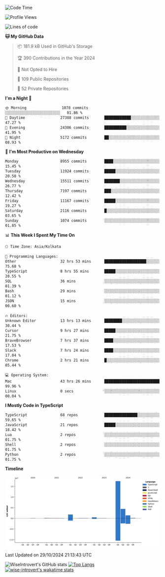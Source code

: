 <!--START_SECTION:waka-->
![Code Time](http://img.shields.io/badge/Code%20Time-1%2C760%20hrs%2053%20mins-blue)

![Profile Views](http://img.shields.io/badge/Profile%20Views-0-blue)

![Lines of code](https://img.shields.io/badge/From%20Hello%20World%20I%27ve%20Written-26.3%20million%20lines%20of%20code-blue)

**🐱 My GitHub Data** 

> 📦 181.9 kB Used in GitHub's Storage 
 > 
> 🏆 390 Contributions in the Year 2024
 > 
> 🚫 Not Opted to Hire
 > 
> 📜 109 Public Repositories 
 > 
> 🔑 52 Private Repositories 
 > 
**I'm a Night 🦉** 

```text
🌞 Morning                1078 commits        ░░░░░░░░░░░░░░░░░░░░░░░░░   01.86 % 
🌆 Daytime                27388 commits       ████████████░░░░░░░░░░░░░   47.27 % 
🌃 Evening                24306 commits       ██████████░░░░░░░░░░░░░░░   41.95 % 
🌙 Night                  5172 commits        ██░░░░░░░░░░░░░░░░░░░░░░░   08.93 % 
```
📅 **I'm Most Productive on Wednesday** 

```text
Monday                   8955 commits        ████░░░░░░░░░░░░░░░░░░░░░   15.45 % 
Tuesday                  11924 commits       █████░░░░░░░░░░░░░░░░░░░░   20.58 % 
Wednesday                15511 commits       ███████░░░░░░░░░░░░░░░░░░   26.77 % 
Thursday                 7197 commits        ███░░░░░░░░░░░░░░░░░░░░░░   12.42 % 
Friday                   11167 commits       █████░░░░░░░░░░░░░░░░░░░░   19.27 % 
Saturday                 2116 commits        █░░░░░░░░░░░░░░░░░░░░░░░░   03.65 % 
Sunday                   1074 commits        ░░░░░░░░░░░░░░░░░░░░░░░░░   01.85 % 
```


📊 **This Week I Spent My Time On** 

```text
🕑︎ Time Zone: Asia/Kolkata

💬 Programming Languages: 
Other                    32 hrs 53 mins      ███████████████████░░░░░░   75.68 % 
TypeScript               8 hrs 55 mins       █████░░░░░░░░░░░░░░░░░░░░   20.55 % 
SQL                      36 mins             ░░░░░░░░░░░░░░░░░░░░░░░░░   01.39 % 
Bash                     29 mins             ░░░░░░░░░░░░░░░░░░░░░░░░░   01.12 % 
JSON                     15 mins             ░░░░░░░░░░░░░░░░░░░░░░░░░   00.60 % 

🔥 Editors: 
Unknown Editor           13 hrs 13 mins      ████████░░░░░░░░░░░░░░░░░   30.44 % 
Cursor                   9 hrs 27 mins       █████░░░░░░░░░░░░░░░░░░░░   21.75 % 
BraveBrowser             7 hrs 37 mins       ████░░░░░░░░░░░░░░░░░░░░░   17.53 % 
Slack                    7 hrs 24 mins       ████░░░░░░░░░░░░░░░░░░░░░   17.04 % 
Chrome                   2 hrs 21 mins       █░░░░░░░░░░░░░░░░░░░░░░░░   05.44 % 

💻 Operating System: 
Mac                      43 hrs 26 mins      █████████████████████████   99.96 % 
Linux                    0 secs              ░░░░░░░░░░░░░░░░░░░░░░░░░   00.04 % 
```

**I Mostly Code in TypeScript** 

```text
TypeScript               68 repos            ███████████████░░░░░░░░░░   59.65 % 
JavaScript               21 repos            █████░░░░░░░░░░░░░░░░░░░░   18.42 % 
Lua                      2 repos             ░░░░░░░░░░░░░░░░░░░░░░░░░   01.75 % 
Shell                    2 repos             ░░░░░░░░░░░░░░░░░░░░░░░░░   01.75 % 
Python                   2 repos             ░░░░░░░░░░░░░░░░░░░░░░░░░   01.75 % 
```



**Timeline**

![Lines of Code chart](https://raw.githubusercontent.com/wise-introvert/wise-introvert/master/assets/bar_graph.png)


 Last Updated on 29/10/2024 21:13:43 UTC
<!--END_SECTION:waka-->

![WiseIntrovert's GitHub stats](https://github-readme-stats.vercel.app/api?username=wise-introvert&count_private=true&show_icons=true)
[![Top Langs](https://github-readme-stats.vercel.app/api/top-langs/?username=wise-introvert&langs_count=10)](https://github.com/anuraghazra/github-readme-stats)
[![wise-introvert's wakatime stats](https://github-readme-stats.vercel.app/api/wakatime?username=wiseintrovert)](https://github.com/anuraghazra/github-readme-stats)
